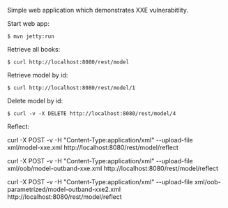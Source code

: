 Simple web application which demonstrates XXE vulnerabitlity.

Start web app:

    $ mvn jetty:run

Retrieve all books:

    $ curl http://localhost:8080/rest/model

Retrieve model by id:

    $ curl http://localhost:8080/rest/model/1

Delete model by id:

    $ curl -v -X DELETE http://localhost:8080/rest/model/4

Reflect:

curl -X POST -v -H "Content-Type:application/xml" --upload-file xml/model-xxe.xml http://localhost:8080/rest/model/reflect
    
curl -X POST -v -H "Content-Type:application/xml" --upload-file xml/oob/model-outband-xxe.xml http://localhost:8080/rest/model/reflect

curl -X POST -v -H "Content-Type:application/xml" --upload-file xml/oob-parametrized/model-outband-xxe2.xml http://localhost:8080/rest/model/reflect
